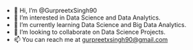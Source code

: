 - 👋 Hi, I’m @GurpreetxSingh90
- 👀 I’m interested in Data Science and Data Analytics.
- 🌱 I’m currently learning Data Science and Big Data Analytics.
- 💞️ I’m looking to collaborate on Data Science Projects.
- 📫 You can reach me at gurpreetxsingh90@gmail.com

<!---
GurpreetxSingh90/GurpreetxSingh90 is a ✨ special ✨ repository because its `README.md` (this file) appears on your GitHub profile.
You can click the Preview link to take a look at your changes.
--->
